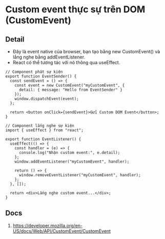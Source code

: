 # Custom event thực sự trên DOM (CustomEvent)


## Detail
+ Đây là event native của browser, bạn tạo bằng new CustomEvent() và lắng nghe bằng addEventListener.
+ React có thể tương tác với nó thông qua useEffect.

```reacjs
// Component phát sự kiện
export function EventSender() {
  const sendEvent = () => {
    const event = new CustomEvent("myCustomEvent", {
      detail: { message: "Hello from EventSender" }
    });
    window.dispatchEvent(event);
  };

  return <button onClick={sendEvent}>Gửi Custom DOM Event</button>;
}

```

```reacjs
// Component lắng nghe sự kiện
import { useEffect } from "react";

export function EventListener() {
  useEffect(() => {
    const handler = (e) => {
      console.log("Nhận custom event:", e.detail);
    };
    window.addEventListener("myCustomEvent", handler);

    return () => {
      window.removeEventListener("myCustomEvent", handler);
    };
  }, []);

  return <div>Lắng nghe custom event...</div>;
}

```

## Docs
1. https://developer.mozilla.org/en-US/docs/Web/API/CustomEvent/CustomEvent
